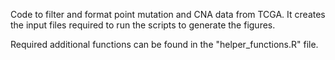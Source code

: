 
Code to filter and format point mutation and CNA data from TCGA. 
It creates the input files required to run the scripts to generate the figures.

Required additional functions can be found in the "helper_functions.R" file.
